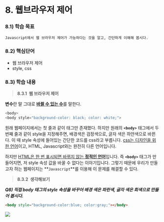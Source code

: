 

# 8. 웹브라우저 제어



### 8.1) 학습 목표

```
Javascript에서 웹 브라우저 제어가 가능하다는 것을 알고, 간단하게 이해해 봅시다.
```



### 8.2) 핵심단어

- 웹 브라우저 제어
- style, css



### 8.3) 학습 내용

>  <strong>**8.3.1  웹 브라우저 제어**</strong>

**변수**란 말 그대로 <u>**바뀔 수 있는 수**</u>를 말한다. 

```javascript
<body>
<body style="background-color: black; color: white;">
```



원래 웹페이지에서는 첫 줄과 같이 <body> 태그만 존재했다. 하지만 원래의 **`<body>`** 태그에서 두 번째 줄과 같이 style을 지정해주면, 배경색은 검정색으로, 글자 색은 하얀색으로 바뀐다. 이 때 style 속성에 들어있는 간단한 코드를 css라고 부릅니다. <u>css는 디자인을 위한 언어</u>이고, HTML, Javascript와는 완전히 다른 언어입니다.

하지만 <u>HTML은 한 번 표시되면 바뀌지 않는 **정적인 언어**</u>입니다. 즉  **`<body>`** 태그가 만들어지면, 저 style 속성 값을 바꿀 수 없다는 이야기입니다. 그렇기 때문에 우리가 만들고자 하는 웹페이지는 **`Javascript`**를 이용해 이 문제를 해결할 수 있다.



>  <strong>**8.3.2  생각해보기**</strong>

***Q8) 직접 body 태그의 style 속성을 바꾸어 배경 색은 파란색, 글자 색은 회색으로 만들어 봅시다.***

```html
<body style="background-color:blue; color:gray;"></body>
```

![](https://user-images.githubusercontent.com/75871005/122860040-f589db00-d357-11eb-90a1-f49de2fab2fa.png)